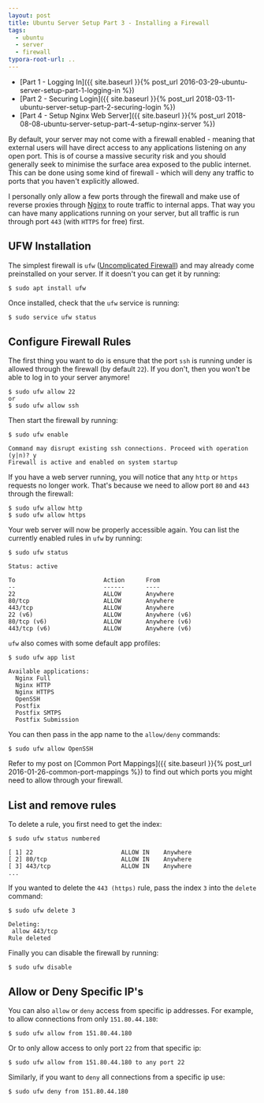 ```yaml
---
layout: post
title: Ubuntu Server Setup Part 3 - Installing a Firewall
tags:
  - ubuntu
  - server
  - firewall
typora-root-url: ..
---
```


- [Part 1 - Logging In]({{ site.baseurl }}{% post_url 2016-03-29-ubuntu-server-setup-part-1-logging-in %})
- [Part 2 - Securing Login]({{ site.baseurl }}{% post_url 2018-03-11-ubuntu-server-setup-part-2-securing-login %})
- [Part 4 - Setup Nginx Web Server]({{ site.baseurl }}{% post_url 2018-08-08-ubuntu-server-setup-part-4-setup-nginx-server %})

By default, your server may not come with a firewall enabled - meaning that external users will have direct access to any applications listening on any open port. This is of course a massive security risk and you should generally seek to minimise the surface area exposed to the public internet. This can be done using some kind of firewall - which will deny any traffic to ports that you haven't explicitly allowed.

I personally only allow a few ports through the firewall and make use of reverse proxies through [Nginx](https://www.nginx.com/) to route traffic to internal apps. That way you can have many applications running on your server, but all traffic is run through port `443` (with `HTTPS` for free) first.

## UFW Installation

The simplest firewall is `ufw` ([Uncomplicated Firewall](https://help.ubuntu.com/community/UFW)) and may already come preinstalled on your server. If it doesn't you can get it by running:

```shell
$ sudo apt install ufw
```

Once installed, check that the `ufw` service is running:

```bash
$ sudo service ufw status
```

## Configure Firewall Rules

The first thing you want to do is ensure that the port `ssh` is running under is allowed through the firewall (by default `22`). If you don't, then you won't be able to log in to your server anymore!

```shell
$ sudo ufw allow 22
or
$ sudo ufw allow ssh 
```

Then start the firewall by running:

```shell
$ sudo ufw enable

Command may disrupt existing ssh connections. Proceed with operation (y|n)? y
Firewall is active and enabled on system startup
```

If you have a web server running, you will notice that any `http` or `https` requests no longer work. That's because we need to allow port `80` and `443` through the firewall:

```shell
$ sudo ufw allow http
$ sudo ufw allow https
```

Your web server will now be properly accessible again. You can list the currently enabled rules in `ufw` by running:

```shell
$ sudo ufw status

Status: active

To                         Action      From
--                         ------      ----
22                         ALLOW       Anywhere
80/tcp                     ALLOW       Anywhere
443/tcp                    ALLOW       Anywhere
22 (v6)                    ALLOW       Anywhere (v6)
80/tcp (v6)                ALLOW       Anywhere (v6)
443/tcp (v6)               ALLOW       Anywhere (v6)
```

`ufw` also comes with some default app profiles:

```shell
$ sudo ufw app list

Available applications:
  Nginx Full
  Nginx HTTP
  Nginx HTTPS
  OpenSSH
  Postfix
  Postfix SMTPS
  Postfix Submission
```

You can then pass in the app name to the `allow/deny` commands:

```shell
$ sudo ufw allow OpenSSH
```

Refer to my post on [Common Port Mappings]({{ site.baseurl }}{% post_url 2016-01-26-common-port-mappings %}) to find out which ports you might need to allow through your firewall.

## List and remove rules

To delete a rule, you first need to get the index:

```shell
$ sudo ufw status numbered

[ 1] 22                         ALLOW IN    Anywhere
[ 2] 80/tcp                     ALLOW IN    Anywhere
[ 3] 443/tcp                    ALLOW IN    Anywhere
...
```

If you wanted to delete the `443 (https)` rule, pass the index `3` into the `delete` command:

```shell
$ sudo ufw delete 3

Deleting:
 allow 443/tcp
Rule deleted
```

Finally you can disable the firewall by running:

```shell
$ sudo ufw disable
```

## Allow or Deny Specific IP's

You can also `allow` or `deny` access from specific ip addresses. For example, to allow connections from only `151.80.44.180`:

```shell
$ sudo ufw allow from 151.80.44.180
```

Or to only allow access to only port `22` from that specific ip:

```shell
$ sudo ufw allow from 151.80.44.180 to any port 22
```

Similarly, if you want to `deny` all connections from a specific ip use:

```shell
$ sudo ufw deny from 151.80.44.180
```
